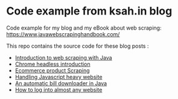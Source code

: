 # Code example from ksah.in blog
Code example for my blog and my eBook about web scraping: https://www.javawebscrapinghandbook.com/

This repo contains the source code for these blog posts : 
* [Introduction to web scraping with Java](http://ksah.in/introduction-to-web-scraping-with-java/)
* [Chrome headless introduction](https://ksah.in/introduction-to-chrome-headless/)
* [Ecommerce product Scraping](https://ksah.in/scraping-e-commerce-product-data/)
* [Handling Javascript heavy website](https://ksah.in/web-scraping-handling-ajax-website/)
* [An automatic bill downloader in Java](https://ksah.in/an-automatic-bill-downloader-in-java/)
* [How to log into almost any website](https://ksah.in/how-to-log-in-to-almost-any-websites/)




